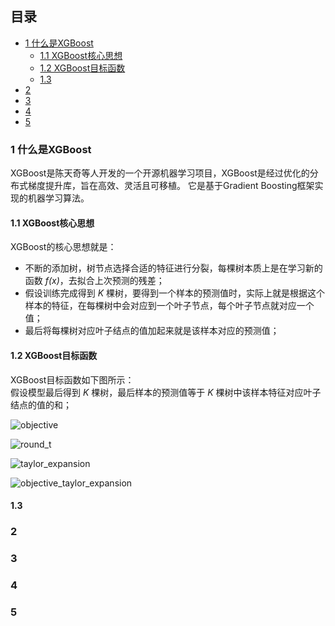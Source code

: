 ## 目录

- [1 什么是XGBoost](#1)
   - [1.1 XGBoost核心思想](#1.1)
   - [1.2 XGBoost目标函数](#1.2)
   - [1.3 ](#1.3)
- [2 ](#2)
- [3 ](#3)
- [4 ](#4)
- [5](#5)
### <span id="1">1 什么是XGBoost</sapn>
XGBoost是陈天奇等人开发的一个开源机器学习项目，XGBoost是经过优化的分布式梯度提升库，旨在高效、灵活且可移植。
它是基于Gradient Boosting框架实现的机器学习算法。

#### <span id="1.1">1.1 XGBoost核心思想</sapn>
XGBoost的核心思想就是：
- 不断的添加树，树节点选择合适的特征进行分裂，每棵树本质上是在学习新的函数 *f(x)*，去拟合上次预测的残差；
- 假设训练完成得到 *K* 棵树，要得到一个样本的预测值时，实际上就是根据这个样本的特征，在每棵树中会对应到一个叶子节点，每个叶子节点就对应一个值；
- 最后将每棵树对应叶子结点的值加起来就是该样本对应的预测值；  
  
#### <span id="1.2">1.2 XGBoost目标函数</sapn>

XGBoost目标函数如下图所示：</br>
假设模型最后得到 *K* 棵树，最后样本的预测值等于 *K* 棵树中该样本特征对应叶子结点的值的和；

![objective](/img/objective.jpg)



![round_t](/img/round_t.jpg)

![taylor_expansion](/img/taylor_expansion.jpg)

![objective_taylor_expansion](/img/objective_taylor_expansion.jpg)


#### <span id="1.3">1.3 </sapn>

### <span id="2">2 </sapn>

### <span id="3">3 </sapn>

### <span id="4">4 </sapn>

### <span id="5">5 </sapn>
